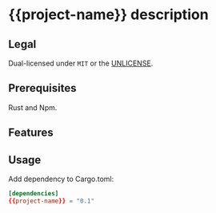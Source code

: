 # {{project-name}} description

## Legal

Dual-licensed under `MIT` or the [UNLICENSE](http://unlicense.org/).

## Prerequisites

Rust and Npm.

## Features

## Usage

Add dependency to Cargo.toml:

```toml
[dependencies]
{{project-name}} = "0.1"
```
